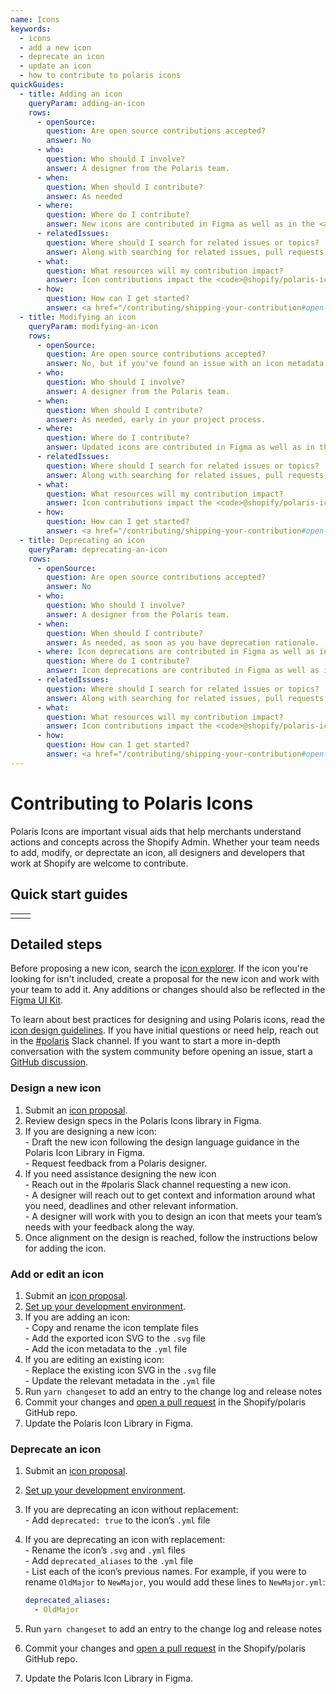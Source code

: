 ```yaml
---
name: Icons
keywords:
  - icons
  - add a new icon
  - deprecate an icon
  - update an icon
  - how to contribute to polaris icons
quickGuides:
  - title: Adding an icon
    queryParam: adding-an-icon
    rows:
      - openSource:
        question: Are open source contributions accepted?
        answer: No
      - who:
        question: Who should I involve?
        answer: A designer from the Polaris team.
      - when:
        question: When should I contribute?
        answer: As needed
      - where:
        question: Where do I contribute?
        answer: New icons are contributed in Figma as well as in the <a href="https://github.com/Shopify/polaris">Shopify/polaris</a> GitHub repo. Icon source code and metadata can be found in the <code>polaris-icons/icons</code> directory.
      - relatedIssues:
        question: Where should I search for related issues or topics?
        answer: Along with searching for related issues, pull requests, and discussions in the <a href="https://github.com/Shopify/polaris">Shopify/polaris</a> GitHub repo, search for related branches of the Polaris Icon Library in Figma.
      - what:
        question: What resources will my contribution impact?
        answer: Icon contributions impact the <code>@shopify/polaris-icons</code> npm package and the Polaris Icons Library in Figma.
      - how:
        question: How can I get started?
        answer: <a href="/contributing/shipping-your-contribution#open-your-first-pr">Open a pull request</a> or submit an <a href="https://github.com/Shopify/polaris/issues/new?assignees=&labels=Feature+request&template=FEATURE_REQUEST.md"> icon proposal</a> in the Shopify/polaris GitHub repo.
  - title: Modifying an icon
    queryParam: modifying-an-icon
    rows:
      - openSource:
        question: Are open source contributions accepted?
        answer: No, but if you've found an issue with an icon metadata please submit a <a href="https://github.com/Shopify/polaris/issues/new?assignees=&labels=%F0%9F%90%9BBug&template=ISSUE.md">bug report</a>.
      - who:
        question: Who should I involve?
        answer: A designer from the Polaris team.
      - when:
        question: When should I contribute?
        answer: As needed, early in your project process.
      - where:
        question: Where do I contribute?
        answer: Updated icons are contributed in Figma as well as in the <a href="https://github.com/Shopify/polaris">Shopify/polaris</a> GitHub repo. Icon source code and metadata can be found in the <code>polaris-icons/icons</code> directory.
      - relatedIssues:
        question: Where should I search for related issues or topics?
        answer: Along with searching for related issues, pull requests, and discussions in the <a href="https://github.com/Shopify/polaris">Shopify/polaris</a> GitHub repo, search for related branches of the Polaris Icon Library in Figma.
      - what:
        question: What resources will my contribution impact?
        answer: Icon contributions impact the <code>@shopify/polaris-icons</code> npm package and the Polaris Icons Library in Figma.
      - how:
        question: How can I get started?
        answer: <a href="/contributing/shipping-your-contribution#open-your-first-pr">Open a pull request</a> or submit an <a href="https://github.com/Shopify/polaris/issues/new?assignees=&labels=Feature+request&template=FEATURE_REQUEST.md"> icon proposal</a> in the Shopify/polaris GitHub repo.
  - title: Deprecating an icon
    queryParam: deprecating-an-icon
    rows:
      - openSource:
        question: Are open source contributions accepted?
        answer: No
      - who:
        question: Who should I involve?
        answer: A designer from the Polaris team.
      - when:
        question: When should I contribute?
        answer: As needed, as soon as you have deprecation rationale.
      - where: Icon deprecations are contributed in Figma as well as in the <a href="https://github.com/Shopify/polaris">Shopify/polaris</a> GitHub repo. Icon source code and metadata can be found in the <code>polaris-icons/icons</code> directory.
        question: Where do I contribute?
        answer: Icon deprecations are contributed in Figma as well as in the <a href="https://github.com/Shopify/polaris">Shopify/polaris</a> GitHub repo. Component code and documentation can be found in the <code>polaris-react/src</code> directory.
      - relatedIssues:
        question: Where should I search for related issues or topics?
        answer: Along with searching for related issues, pull requests, and discussions in the <a href="https://github.com/Shopify/polaris">Shopify/polaris</a> GitHub repo, search for related branches of the Polaris Icon Library in Figma.
      - what:
        question: What resources will my contribution impact?
        answer: Icon contributions impact the <code>@shopify/polaris-icons</code> npm package and the Polaris Icons Library in Figma.
      - how:
        question: How can I get started?
        answer: <a href="/contributing/shipping-your-contribution#open-your-first-pr">Open a pull request</a> or submit an <a href="https://github.com/Shopify/polaris/issues/new?assignees=&labels=Feature+request&template=FEATURE_REQUEST.md"> icon proposal</a> in the Shopify/polaris GitHub repo.
---
```


# Contributing to Polaris Icons

Polaris Icons are important visual aids that help merchants understand actions and concepts across the Shopify Admin. Whether your team needs to add, modify, or deprectate an icon, all designers and developers that work at Shopify are welcome to contribute.

## Quick start guides

<!--

This is a placeholder table, quick start guides render here. You can find and edit quick guide content in the metadata (front matter) at the top of this file. The placeholder table is here so the Markdown component that parses these files places the QuickStartGuide component here (see components/Markdown.tsx).

-->

|     |     |
| --- | --- |
|     |     |

## Detailed steps

Before proposing a new icon, search the [icon explorer](https://polaris.shopify.com/icons). If the icon you're looking for isn't included, create a proposal for the new icon and work with your team to add it. Any additions or changes should also be reflected in the [Figma UI Kit](/contributing/figma-ui-kit).

To learn about best practices for designing and using Polaris icons, read the [icon design guidelines](https://polaris.shopify.com/design/icons). If you have initial questions or need help, reach out in the [#polaris](https://shopify.slack.com/archives/C4Y8N30KD) Slack channel. If you want to start a more in-depth conversation with the system community before opening an issue, start a [GitHub discussion](https://github.com/Shopify/polaris/discussions/new).

### Design a new icon

1. Submit an [icon proposal](https://github.com/Shopify/polaris/issues/new?assignees=&labels=Feature+request&template=FEATURE_REQUEST.md).
2. Review design specs in the Polaris Icons library in Figma.
3. If you are designing a new icon:
   <br /> - Draft the new icon following the design language guidance in the Polaris Icon Library in Figma.
   <br /> - Request feedback from a Polaris designer.
4. If you need assistance designing the new icon
   <br /> - Reach out in the #polaris Slack channel requesting a new icon.
   <br /> - A designer will reach out to get context and information around what you need, deadlines and other relevant information.
   <br /> - A designer will work with you to design an icon that meets your team’s needs with your feedback along the way.
5. Once alignment on the design is reached, follow the instructions below for adding the icon.

### Add or edit an icon

1. Submit an [icon proposal](https://github.com/Shopify/polaris/issues/new?assignees=&labels=Feature+request&template=FEATURE_REQUEST.md).
2. [Set up your development environment](/contributing/shipping-your-contribution#get-set-up).
3. If you are adding an icon:
   <br /> - Copy and rename the icon template files
   <br /> - Add the exported icon SVG to the `.svg` file
   <br /> - Add the icon metadata to the `.yml` file
4. If you are editing an existing icon:
   <br /> - Replace the existing icon SVG in the `.svg` file
   <br /> - Update the relevant metadata in the `.yml` file
5. Run `yarn changeset` to add an entry to the change log and release notes
6. Commit your changes and [open a pull request](/contributing/shipping-your-contribution#open-your-first-pr) in the Shopify/polaris GitHub repo.
7. Update the Polaris Icon Library in Figma.

### Deprecate an icon

1. Submit an [icon proposal](https://github.com/Shopify/polaris/issues/new?assignees=&labels=Feature+request&template=FEATURE_REQUEST.md).
2. [Set up your development environment](/contributing/shipping-your-contribution#get-set-up).
3. If you are deprecating an icon without replacement:
   <br /> - Add `deprecated: true` to the icon’s `.yml` file
4. If you are deprecating an icon with replacement:
   <br /> - Rename the icon’s `.svg` and `.yml` files
   <br /> - Add `deprecated_aliases` to the `.yml` file
   <br /> - List each of the icon’s previous names. For example, if you were to rename `OldMajor` to `NewMajor`, you would add these lines to `NewMajor.yml`:
   <br />

   ```yml
   deprecated_aliases:
     - OldMajor
   ```

5. Run `yarn changeset` to add an entry to the change log and release notes
6. Commit your changes and [open a pull request](/contributing/shipping-your-contribution#open-your-first-pr) in the Shopify/polaris GitHub repo.
7. Update the Polaris Icon Library in Figma.
